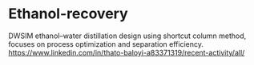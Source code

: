 # Ethanol-recovery
DWSIM ethanol–water distillation design using shortcut column method, focuses on process optimization and separation efficiency.
https://www.linkedin.com/in/thato-baloyi-a83371319/recent-activity/all/


